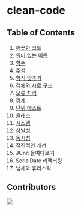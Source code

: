# clean-code

## Table of Contents
1. [깨끗한 코드](./chapter1.md)
2. [의미 있는 이름](./chapter2.md)
3. [함수](./chapter3.md)
4. [주석](./chapter4.md)
5. [형식 맞추기](./chapter5.md)
6. [객체와 자료 구조](./chapter6.md)
7. [오류 처리](./chapter7.md)
8. [경계](./chapter8.md)
9. [단위 테스트](./chapter9.md)
10. [클래스](./chapter10.md)
11. [시스템](./chapter11.md)
12. [창발성](./chapter12.md)
13. [동시성](./chapter13.md)
14. 점진적인 개선
15. JUnit 들여다보기
16. SerialDate 리팩터링
17. 냄새와 휴리스틱

## Contributors

<a href="https://github.com/ios-study-boost/clean-code/graphs/contributors">
  <img src="https://contrib.rocks/image?repo=ios-study-boost/clean-code" />
</a>

